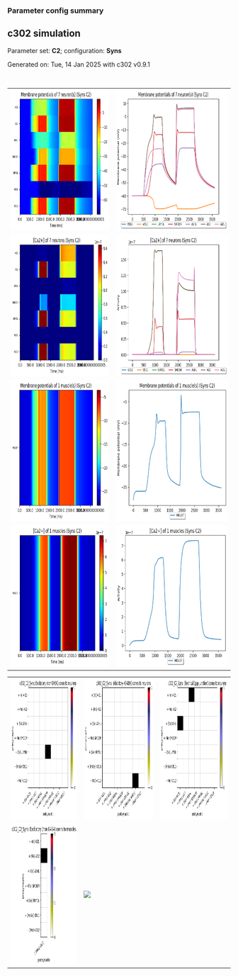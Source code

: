 ### Parameter config summary 
<h2>c302 simulation</h2>
<p>Parameter set: <b>C2</b>; configuration: <b>Syns</b></p>
<p>Generated on: Tue, 14 Jan 2025 with c302 v0.9.1</p><br/>
<table>

<tr>
  <td><a href="images/neurons_C2_Syns.png"><img alt=" " src="images/neurons_C2_Syns.png" height="320"/></a></td>
  <td><a href="images/traces_neuron_Syns_C2.png"><img alt=" " src="images/traces_neuron_Syns_C2.png" height="320"/></a></td>
</tr>

<tr>
  <td><a href="images/neuron_activity_C2_Syns.png"><img alt=" " src="images/neuron_activity_C2_Syns.png" height="320"/></a></td>
  <td><a href="images/traces_neuron_activity_Syns_C2.png"><img alt=" " src="images/traces_neuron_activity_Syns_C2.png" height="320"/></a></td>
</tr>

<tr>
  <td><a href="images/muscles_C2_Syns.png"><img alt=" " src="images/muscles_C2_Syns.png" height="320"/></a></td>
  <td><a href="images/traces_muscles_Syns_C2.png"><img alt=" " src="images/traces_muscles_Syns_C2.png" height="320"/></a></td>
</tr>

<tr>
  <td><a href="images/muscle_activity_C2_Syns.png"><img alt=" " src="images/muscle_activity_C2_Syns.png" height="320"/></a></td>
  <td><a href="images/traces_muscles_activity_Syns_C2.png"><img alt=" " src="images/traces_muscles_activity_Syns_C2.png" height="320"/></a></td>
</tr>
</table>
<table>

<tr><td><a href="images/c302_C2_Syns_exc_to_neurons.png"><img alt=" " src="images/c302_C2_Syns_exc_to_neurons.png" height="320"/></a></td>

  <td><a href="images/c302_C2_Syns_inh_to_neurons.png"><img alt=" " src="images/c302_C2_Syns_inh_to_neurons.png" height="320"/></a></td>

  <td><a href="images/c302_C2_Syns_elec_neurons_neurons.png"><img alt=" " src="images/c302_C2_Syns_elec_neurons_neurons.png" height="320"/></a></td></tr>

<tr><td><a href="images/c302_C2_Syns_exc_to_muscles.png"><img alt=" " src="images/c302_C2_Syns_exc_to_muscles.png" height="320"/></a></td>

  <td><a href="images/c302_C2_Syns_inh_to_muscles.png"><img alt=" " src="images/c302_C2_Syns_inh_to_muscles.png" height="320"/></a></td></tr>
</table>
